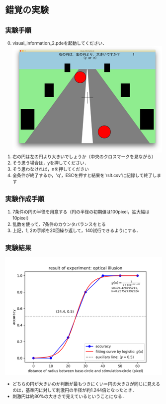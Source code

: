 # 錯覚の実験
## 実験手順
0. visual_information_2.pdeを起動してください．
![実験画面](capture.png)
1. 右の円は左の円より大きいでしょうか（中央のクロスマークを見ながら）
2. そう思う場合は，yを押してください．
3. そう思わなければ，nを押してください
4. 全条件が終了するか，'q'，ESCを押すと結果を'rslt.csv'に記録して終了します

## 実験作成手順
1. 7条件の円の半径を用意する（円の半径の初期値は100pixel，拡大幅は10pixel）
2. 乱数を使って，7条件のカウンタバランスをとる
3. 上記，1, 2の手順を20回繰り返して，140試行できるようにする．

## 実験結果
![実験結果](rslt.png)
* どちらの円が大きいのか判断が最もつきにくい＝円の大きさが同じに見えるのは，基準円に対して刺激円の半径が約1.244倍となったとき．
* 刺激円は約80%の大きさで見えているということになる．